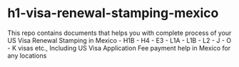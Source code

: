 # h1-visa-renewal-stamping-mexico
This repo contains documents that helps you with complete process of your US Visa Renewal Stamping in Mexico - H1B - H4 - E3 - L1A - L1B - L2 - J - O - K visas etc., Including US Visa Application Fee payment help in Mexico for any locations
